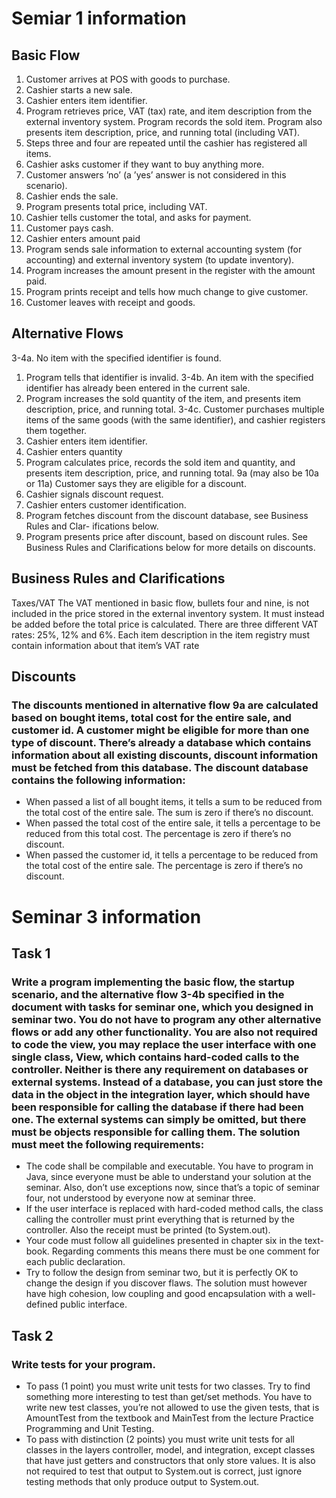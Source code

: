 # Semiar 1 information
## Basic Flow
1. Customer arrives at POS with goods to purchase.
2. Cashier starts a new sale.
3. Cashier enters item identifier.
4. Program retrieves price, VAT (tax) rate, and item description from the external
inventory system. Program records the sold item. Program also presents item
description, price, and running total (including VAT).
5. Steps three and four are repeated until the cashier has registered all items.
6. Cashier asks customer if they want to buy anything more.
7. Customer answers ’no’ (a ’yes’ answer is not considered in this scenario).
8. Cashier ends the sale.
9. Program presents total price, including VAT.
10. Cashier tells customer the total, and asks for payment.
11. Customer pays cash.
12. Cashier enters amount paid
13. Program sends sale information to external accounting system (for accounting)
and external inventory system (to update inventory).
14. Program increases the amount present in the register with the amount paid.
15. Program prints receipt and tells how much change to give customer.
16. Customer leaves with receipt and goods.

## Alternative Flows
3-4a. No item with the specified identifier is found.
1. Program tells that identifier is invalid.
3-4b. An item with the specified identifier has already been entered in the current sale.
1. Program increases the sold quantity of the item, and presents item description,
price, and running total.
3-4c. Customer purchases multiple items of the same goods (with the same identifier),
and cashier registers them together.
1. Cashier enters item identifier.
2. Cashier enters quantity
3. Program calculates price, records the sold item and quantity, and presents item
description, price, and running total.
9a (may also be 10a or 11a) Customer says they are eligible for a discount.
1. Cashier signals discount request.
2. Cashier enters customer identification.
3. Program fetches discount from the discount database, see Business Rules and Clar-
ifications below.
4. Program presents price after discount, based on discount rules. See Business Rules
and Clarifications below for more details on discounts.

## Business Rules and Clarifications
Taxes/VAT The VAT mentioned in basic flow, bullets four and nine, is not included in
the price stored in the external inventory system. It must instead be added before
the total price is calculated. There are three different VAT rates: 25%, 12% and
6%. Each item description in the item registry must contain information about
that item’s VAT rate

## Discounts 
### The discounts mentioned in alternative flow 9a are calculated based on bought items, total cost for the entire sale, and customer id. A customer might be eligible for more than one type of discount. There’s already a database which contains information about all existing discounts, discount information must be fetched from this database. The discount database contains the following information:
- When passed a list of all bought items, it tells a sum to be reduced from the
total cost of the entire sale. The sum is zero if there’s no discount.
- When passed the total cost of the entire sale, it tells a percentage to be
reduced from this total cost. The percentage is zero if there’s no discount.
- When passed the customer id, it tells a percentage to be reduced from the
total cost of the entire sale. The percentage is zero if there’s no discount.

# Seminar 3 information
## Task 1
### Write a program implementing the basic flow, the startup scenario, and the alternative flow 3-4b specified in the document with tasks for seminar one, which you designed in seminar two. You do not have to program any other alternative flows or add any other functionality. You are also not required to code the view, you may replace the user interface with one single class, View, which contains hard-coded calls to the controller. Neither is there any requirement on databases or external systems. Instead of a database, you can just store the data in the object in the integration layer, which should have been responsible for calling the database if there had been one. The external systems can simply be omitted, but there must be objects responsible for calling them. The solution must meet the following requirements:

- The code shall be compilable and executable. You have to program in Java, since
everyone must be able to understand your solution at the seminar. Also, don’t use
exceptions now, since that’s a topic of seminar four, not understood by everyone
now at seminar three.
- If the user interface is replaced with hard-coded method calls, the class calling
the controller must print everything that is returned by the controller. Also the receipt must be printed (to System.out).
- Your code must follow all guidelines presented in chapter six in the text-
book. Regarding comments this means there must be one comment for each public
declaration.
- Try to follow the design from seminar two, but it is perfectly OK to change the
design if you discover flaws. The solution must however have high cohesion, low
coupling and good encapsulation with a well-defined public interface.

## Task 2
### Write tests for your program.
- To pass (1 point) you must write unit tests for two classes. Try to find something
more interesting to test than get/set methods. You have to write new test classes,
you’re not allowed to use the given tests, that is AmountTest from the textbook and
MainTest from the lecture Practice Programming and Unit Testing.
- To pass with distinction (2 points) you must write unit tests for all classes in the
layers controller, model, and integration, except classes that have just getters
and constructors that only store values. It is also not required to test that output
to System.out is correct, just ignore testing methods that only produce output to
System.out.
